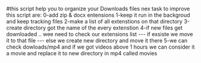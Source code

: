#this script help you to organize your Downloads files 
nex task to improve this script are:
0-add zip & docx entensions
1-keep it run in the backgroud and keep tracking files
2-make a list of all extenstions on that directory
3-create directory got the name of the every extenstion
4-if new files get downloaded .. wee need to check our extensions list --- if exsiste we move it to that file
                                                                       --- else we create new directory and move it there
5-we can check dowloads/mp4 and if we got videos above 1 hours we can consider it a movie and replace it to new directory in mp4 called movies
